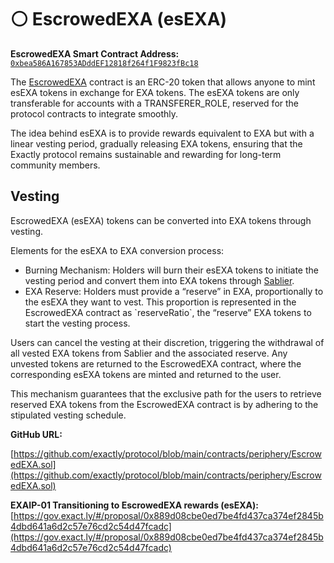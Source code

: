 # ⚪ EscrowedEXA (esEXA)

**EscrowedEXA Smart Contract Address:** [`0xbea586A167853ADddEF12818f264f1F9823fBc18`](https://optimistic.etherscan.io/address/0xbea586A167853ADddEF12818f264f1F9823fBc18)

The [EscrowedEXA](https://www.youtube.com/watch?v=RGE4U6os4sw) contract is an ERC-20 token that allows anyone to mint esEXA tokens in exchange for EXA tokens. The esEXA tokens are only transferable for accounts with a TRANSFERER\_ROLE, reserved for the protocol contracts to integrate smoothly.

The idea behind esEXA is to provide rewards equivalent to EXA but with a linear vesting period, gradually releasing EXA tokens, ensuring that the Exactly protocol remains sustainable and rewarding for long-term community members.

## Vesting

EscrowedEXA (esEXA) tokens can be converted into EXA tokens through vesting.

Elements for the esEXA to EXA conversion process:

* Burning Mechanism: Holders will burn their esEXA tokens to initiate the vesting period and convert them into EXA tokens through [Sablier](https://sablier.com/).
* EXA Reserve: Holders must provide a “reserve” in EXA, proportionally to the esEXA they want to vest. This proportion is represented in the EscrowedEXA contract as \`reserveRatio\`, the “reserve” EXA tokens to start the vesting process.

Users can cancel the vesting at their discretion, triggering the withdrawal of all vested EXA tokens from Sablier and the associated reserve. Any unvested tokens are returned to the EscrowedEXA contract, where the corresponding esEXA tokens are minted and returned to the user.

This mechanism guarantees that the exclusive path for the users to retrieve reserved EXA tokens from the EscrowedEXA contract is by adhering to the stipulated vesting schedule.

**GitHub URL:**

[https://github.com/exactly/protocol/blob/main/contracts/periphery/EscrowedEXA.sol](https://github.com/exactly/protocol/blob/main/contracts/periphery/EscrowedEXA.sol)

**EXAIP-01 Transitioning to EscrowedEXA rewards (esEXA):** [https://gov.exact.ly/#/proposal/0x889d08cbe0ed7be4fd437ca374ef2845b4dbd641a6d2c57e76cd2c54d47fcadc](https://gov.exact.ly/#/proposal/0x889d08cbe0ed7be4fd437ca374ef2845b4dbd641a6d2c57e76cd2c54d47fcadc)
